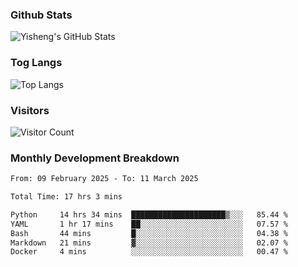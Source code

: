 ### Github Stats
![Yisheng's GitHub Stats](https://github-readme-stats-9qabuvhk1-gongyisheng.vercel.app/api?username=gongyisheng&count_private=true&show_icons=true)
### Tog Langs
![Top Langs](https://github-readme-stats-9qabuvhk1-gongyisheng.vercel.app/api/top-langs/?username=gongyisheng&layout=compact)
### Visitors
![Visitor Count](https://profile-counter.glitch.me/gongyisheng/count.svg)
### Monthly Development Breakdown
<!--START_SECTION:waka-->

```txt
From: 09 February 2025 - To: 11 March 2025

Total Time: 17 hrs 3 mins

Python     14 hrs 34 mins  █████████████████████▒░░░   85.44 %
YAML       1 hr 17 mins    ██░░░░░░░░░░░░░░░░░░░░░░░   07.57 %
Bash       44 mins         █░░░░░░░░░░░░░░░░░░░░░░░░   04.38 %
Markdown   21 mins         ▓░░░░░░░░░░░░░░░░░░░░░░░░   02.07 %
Docker     4 mins          ░░░░░░░░░░░░░░░░░░░░░░░░░   00.47 %
```

<!--END_SECTION:waka-->
